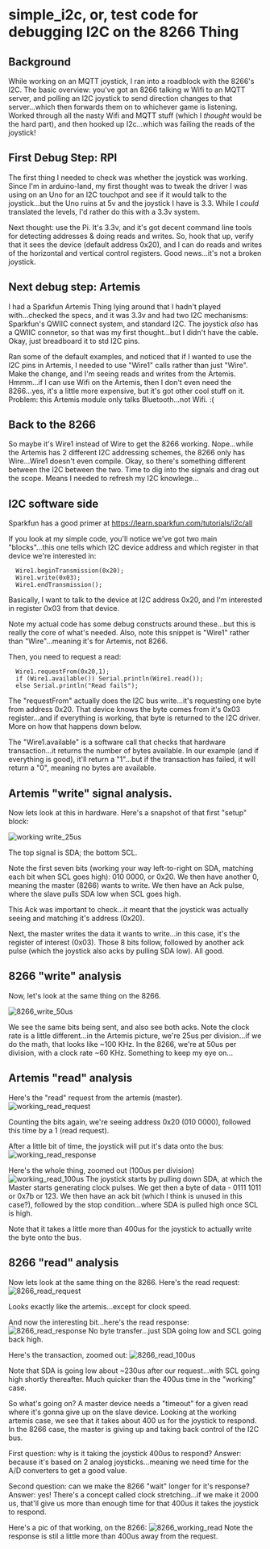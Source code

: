 # simple_i2c, or, test code for debugging I2C on the 8266 Thing
## Background
While working on an MQTT joystick, I ran into a roadblock with the 8266's I2C.  The basic overview:  you've got an 8266 talking w
Wifi to an MQTT server, and polling an I2C joystick to send direction changes to that server...which then forwards them on to
whichever game is listening.  Worked through all the nasty Wifi and MQTT stuff (which I *thought* would be the hard part), 
and then hooked up I2c...which was failing the reads of the joystick!

## First Debug Step:  RPI
The first thing I needed to check was whether the joystick was working.  Since I'm in arduino-land, my first thought was to 
tweak the driver I was using on an Uno for an I2C touchpot and see if it would talk to the joystick...but the Uno ruins at 5v and
the joystick I have is 3.3.  While I *could* translated the levels, I'd rather do this with a 3.3v system.

Next thought:  use the Pi.  It's 3.3v, and it's got decent command line tools for detecting addresses & doing reads and writes.
So, hook that up, verify that it sees the device (default address 0x20), and I can do reads and writes of the horizontal and 
vertical control registers.  Good news...it's not a broken joystick.

## Next debug step:  Artemis
I had a Sparkfun Artemis Thing lying around that I hadn't played with...checked the specs, and it was 3.3v and had two I2C mechanisms:
Sparkfun's QWIIC connect system, and standard I2C.  The joystick *also* has a QWIIC connetor, so that was my first thought...but I 
didn't have the cable.   Okay, just breadboard it to std I2C pins.

Ran some of the default examples, and noticed that if I wanted to use the I2C pins in Artemis, I needed to use "Wire1" calls rather than
just "Wire".  Make the change, and I'm seeing reads and writes from the Artemis.  Hmmm...if I can use Wifi on the Artemis, then I
don't even need the 8266...yes, it's a little more expensive, but it's got other cool stuff on it.  Problem:  this Artemis module
only talks Bluetooth...not Wifi.  :(

## Back to the 8266
So maybe it's Wire1 instead of Wire to get the 8266 working.  Nope...while the Artemis has 2 different I2C addressing schemes, the 
8266 only has Wire...Wire1 doesn't even compile.  Okay, so there's something different between the I2C between the two.  Time
to dig into the signals and drag out the scope.  Means I needed to refresh my I2C knowlege...

## I2C software side
Sparkfun has a good primer at
https://learn.sparkfun.com/tutorials/i2c/all

If you look at my simple code, you'll notice we've got two main "blocks"...this one tells which I2C device address and which register in that device we're interested in:
```
  Wire1.beginTransmission(0x20);
  Wire1.write(0x03);
  Wire1.endTransmission();
```
Basically, I want to talk to the device at I2C address 0x20, and I'm interested in register 0x03 from that device.

Note my actual code has some debug constructs around these...but this is really the core of what's needed.  Also, note this snippet is "Wire1" rather than "Wire"...meaning it's for Artemis, not 8266.

Then, you need to request a read:
```
  Wire1.requestFrom(0x20,1);
  if (Wire1.available()) Serial.println(Wire1.read());
  else Serial.println("Read fails");
```
The "requestFrom" actually does the I2C bus write...it's requesting one byte from address 0x20.  That device knows the byte comes from it's 0x03 register...and if everything is working, that byte is returned to the I2C driver.  More on how that happens down below.  

The "Wire1.available" is a software call that checks that hardware transaction...it returns the number of bytes available.  In our example (and if everything is good), it'll return a "1"...but if the transaction has failed, it will return a "0", meaning no bytes are available.

## Artemis "write" signal analysis.
Now lets look at this in hardware.  Here's a snapshot of that first "setup" block:

![working write_25us](https://user-images.githubusercontent.com/43499190/67578581-f93b0980-f6ff-11e9-9224-e4eb8ceff015.jpg)

The top signal is SDA; the bottom SCL.

Note the first seven bits (working your way left-to-right on SDA, matching each bit when SCL goes high): 010 0000, or 0x20.
We then have another 0, meaning the master (8266) wants to write.  We then have an Ack pulse, where the slave pulls SDA low when SCL goes high.

This Ack was important to check...it meant that the joystick was actually seeing and matching it's address (0x20).

Next, the master writes the data it wants to write...in this case, it's the register of interest (0x03).  Those 8 bits follow, followed by another ack pulse (which the joystick also acks by pulling SDA low).  All good.

## 8266 "write" analysis
Now, let's look at the same thing on the 8266.

![8266_write_50us](https://user-images.githubusercontent.com/43499190/67580181-2210ce00-f703-11e9-8816-ac9dd84ef116.jpg)

We see the same bits being sent, and also see both acks.  Note the clock rate is a little different...in the Artemis picture, we're 25us per division...if we do the math, that looks like ~100 KHz.  In the 8266, we're at 50us per division, with a clock rate ~60 KHz.  Something to keep my eye on...

## Artemis "read" analysis
Here's the "read" request from the artemis (master).
![working_read_request](https://user-images.githubusercontent.com/43499190/67584171-445a1a00-f70a-11e9-8481-6e648d860158.jpg)
 
Counting the bits again, we're seeing address 0x20 (010 0000), followed this time by a 1 (read request).

After a little bit of time, the joystick will put it's data onto the bus:
![working_read_response](https://user-images.githubusercontent.com/43499190/67584380-bc284480-f70a-11e9-8c03-a8fdf3f60159.jpg)


Here's the whole thing, zoomed out (100us per division)
![working_read_100us](https://user-images.githubusercontent.com/43499190/67583889-bed66a00-f709-11e9-9621-81effc516960.jpg)
The joystick starts by pulling down SDA, at which the Master starts generating clock pulses.  We get then a byte of data - 0111 1011 or 0x7b or 123.  We then have an ack bit (which I think is unused in this case?), followed by the stop condition...where SDA is pulled high once SCL is high.

Note that it takes a little more than 400us for the joystick to actually write the byte onto the bus.

## 8266 "read" analysis
Now lets look at the same thing on the 8266.  Here's the read request:
![8266_read_request](https://user-images.githubusercontent.com/43499190/67584957-e8909080-f70b-11e9-871a-aefcb40aa314.jpg)

Looks exactly like the artemis...except for clock speed.

And now the interesting bit...here's the read response:
![8266_read_response](https://user-images.githubusercontent.com/43499190/67585126-31484980-f70c-11e9-99dd-1ce9e7859f9c.jpg)
No byte transfer...just SDA going low and SCL going back high.

Here's the transaction, zoomed out:
![8266_read_100us](https://user-images.githubusercontent.com/43499190/67585335-8d12d280-f70c-11e9-8aed-545acabf1963.jpg)

Note that SDA is going low about ~230us after our request...with SCL going high shortly thereafter.  Much quicker than the 400us time in the "working" case.

So what's going on?  A master device needs a "timeout" for a given read where it's gonna give up on the slave device.  Looking at the working artemis case, we see that it takes about 400 us for the joystick to respond.  In the 8266 case, the master is giving up and taking back control of the I2C bus.

First question:  why is it taking the joystick 400us to respond?  Answer:  because it's based on 2 analog joysticks...meaning we need time for the A/D converters to get a good value.

Second question:  can we make the 8266 "wait" longer for it's response?  Answer:  yes!  There's a concept called clock stretching...if we make it 2000 us, that'll give us more than enough time for that 400us it takes the joystick to respond.

Here's a pic of that working, on the 8266:
![8266_working_read](https://user-images.githubusercontent.com/43499190/67585888-aff1b680-f70d-11e9-9b00-461d5c4410dd.jpg)
Note the response is stil a little more than 400us away from the request.

